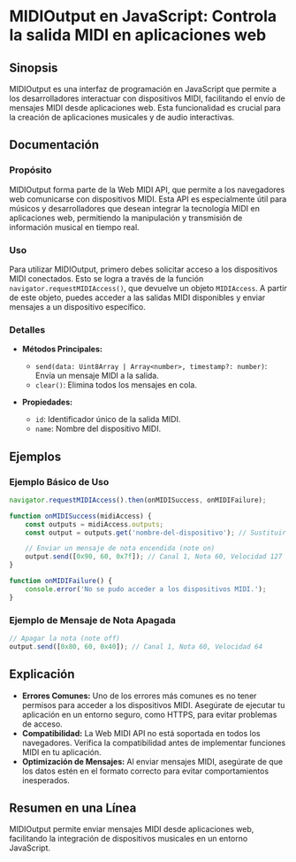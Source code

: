 <!--
Meta Description: # MIDIOutput en JavaScript: Controla la salida MIDI en aplicaciones web ## Sinopsis MIDIOutput es una interfaz de programación en JavaScript que permi...
Meta Keywords: midi, los, web, dispositivos, mensajes
-->

# MIDIOutput en JavaScript: Controla la salida MIDI en aplicaciones web

## Sinopsis
MIDIOutput es una interfaz de programación en JavaScript que permite a los desarrolladores interactuar con dispositivos MIDI, facilitando el envío de mensajes MIDI desde aplicaciones web. Esta funcionalidad es crucial para la creación de aplicaciones musicales y de audio interactivas.

## Documentación
### Propósito
MIDIOutput forma parte de la Web MIDI API, que permite a los navegadores web comunicarse con dispositivos MIDI. Esta API es especialmente útil para músicos y desarrolladores que desean integrar la tecnología MIDI en aplicaciones web, permitiendo la manipulación y transmisión de información musical en tiempo real.

### Uso
Para utilizar MIDIOutput, primero debes solicitar acceso a los dispositivos MIDI conectados. Esto se logra a través de la función `navigator.requestMIDIAccess()`, que devuelve un objeto `MIDIAccess`. A partir de este objeto, puedes acceder a las salidas MIDI disponibles y enviar mensajes a un dispositivo específico.

### Detalles
- **Métodos Principales:**
  - `send(data: Uint8Array | Array<number>, timestamp?: number)`: Envía un mensaje MIDI a la salida.
  - `clear()`: Elimina todos los mensajes en cola.

- **Propiedades:**
  - `id`: Identificador único de la salida MIDI.
  - `name`: Nombre del dispositivo MIDI.

## Ejemplos
### Ejemplo Básico de Uso
```javascript
navigator.requestMIDIAccess().then(onMIDISuccess, onMIDIFailure);

function onMIDISuccess(midiAccess) {
    const outputs = midiAccess.outputs;
    const output = outputs.get('nombre-del-dispositivo'); // Sustituir por el ID del dispositivo

    // Enviar un mensaje de nota encendida (note on)
    output.send([0x90, 60, 0x7f]); // Canal 1, Nota 60, Velocidad 127
}

function onMIDIFailure() {
    console.error('No se pudo acceder a los dispositivos MIDI.');
}
```

### Ejemplo de Mensaje de Nota Apagada
```javascript
// Apagar la nota (note off)
output.send([0x80, 60, 0x40]); // Canal 1, Nota 60, Velocidad 64
```

## Explicación
- **Errores Comunes:** Uno de los errores más comunes es no tener permisos para acceder a los dispositivos MIDI. Asegúrate de ejecutar tu aplicación en un entorno seguro, como HTTPS, para evitar problemas de acceso.
- **Compatibilidad:** La Web MIDI API no está soportada en todos los navegadores. Verifica la compatibilidad antes de implementar funciones MIDI en tu aplicación.
- **Optimización de Mensajes:** Al enviar mensajes MIDI, asegúrate de que los datos estén en el formato correcto para evitar comportamientos inesperados.

## Resumen en una Línea
MIDIOutput permite enviar mensajes MIDI desde aplicaciones web, facilitando la integración de dispositivos musicales en un entorno JavaScript.